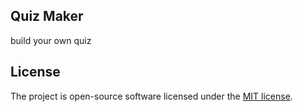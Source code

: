 ## Quiz Maker

build your own quiz

## License

The project is open-source software licensed under the [MIT license](https://opensource.org/licenses/MIT).
